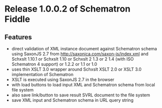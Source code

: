 # Release 1.0.0.2 of Schematron Fiddle

## Features

*   direct validation of XML instance document against Schematron schema using SaxonJS 2.7 from http://saxonica.com/saxon-js/index.xml and Schxslt 1.10.1 or Schxslt 1.10 or Schxslt 2 1.3 or 2 1.4 (with ISO Schematron 4 support) or 1.2.2 or 1.1 or 1.0
*   uses thin XSLT 3.0 wrapper around Schxslt XSLT 2.0 or XSLT 3.0 implementation of Schematron
*   XSLT is executed using SaxonJS 2.7 in the browser
*   with load buttons to load input XML and Schematron schema from local file system
*   also save link/button to save result SVRL document to the file system
*   save XML input and Schematron schema in URL query string
